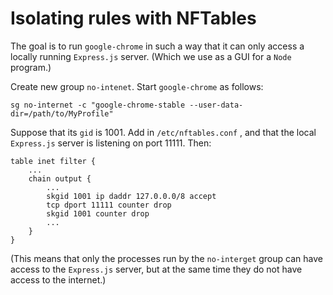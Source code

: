 # Isolating rules with NFTables

The goal is to run `google-chrome` in such a way that it can only
access a locally running `Express.js` server. 
(Which we use as a GUI for a `Node` program.)

Create new group `no-intenet`. 
Start `google-chrome` as follows:

    sg no-internet -c "google-chrome-stable --user-data-dir=/path/to/MyProfile"

Suppose that its `gid` is 1001. Add in `/etc/nftables.conf` , 
and that the local `Express.js` server is listening on port 11111. Then:

    table inet filter {
        ...
        chain output {
            ...
            skgid 1001 ip daddr 127.0.0.0/8 accept
            tcp dport 11111 counter drop
            skgid 1001 counter drop
            ...
        }
    }

(This means that only the processes run by the `no-interget` group can have access to
the `Express.js` server, but at the same time they do not have access to the internet.)
